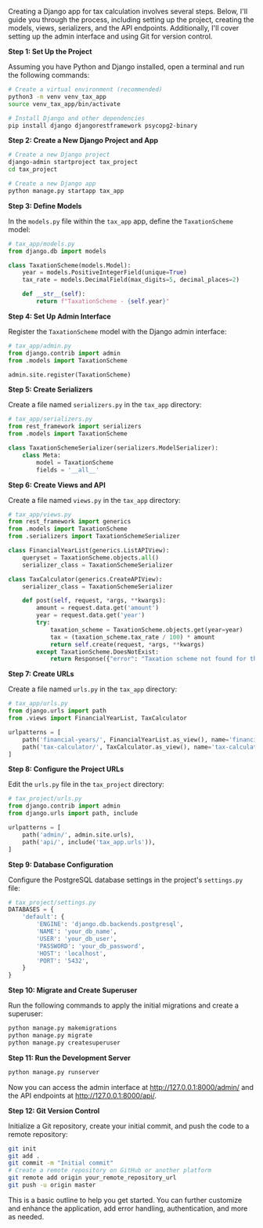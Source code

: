 Creating a Django app for tax calculation involves several steps. Below, I'll guide you through the process, including setting up the project, creating the models, views, serializers, and the API endpoints. Additionally, I'll cover setting up the admin interface and using Git for version control.

**Step 1: Set Up the Project**

Assuming you have Python and Django installed, open a terminal and run the following commands:

```bash
# Create a virtual environment (recommended)
python3 -m venv venv_tax_app
source venv_tax_app/bin/activate

# Install Django and other dependencies
pip install django djangorestframework psycopg2-binary
```

**Step 2: Create a New Django Project and App**

```bash
# Create a new Django project
django-admin startproject tax_project
cd tax_project

# Create a new Django app
python manage.py startapp tax_app
```

**Step 3: Define Models**

In the `models.py` file within the `tax_app` app, define the `TaxationScheme` model:

```python
# tax_app/models.py
from django.db import models

class TaxationScheme(models.Model):
    year = models.PositiveIntegerField(unique=True)
    tax_rate = models.DecimalField(max_digits=5, decimal_places=2)

    def __str__(self):
        return f"TaxationScheme - {self.year}"
```

**Step 4: Set Up Admin Interface**

Register the `TaxationScheme` model with the Django admin interface:

```python
# tax_app/admin.py
from django.contrib import admin
from .models import TaxationScheme

admin.site.register(TaxationScheme)
```

**Step 5: Create Serializers**

Create a file named `serializers.py` in the `tax_app` directory:

```python
# tax_app/serializers.py
from rest_framework import serializers
from .models import TaxationScheme

class TaxationSchemeSerializer(serializers.ModelSerializer):
    class Meta:
        model = TaxationScheme
        fields = '__all__'
```

**Step 6: Create Views and API**

Create a file named `views.py` in the `tax_app` directory:

```python
# tax_app/views.py
from rest_framework import generics
from .models import TaxationScheme
from .serializers import TaxationSchemeSerializer

class FinancialYearList(generics.ListAPIView):
    queryset = TaxationScheme.objects.all()
    serializer_class = TaxationSchemeSerializer

class TaxCalculator(generics.CreateAPIView):
    serializer_class = TaxationSchemeSerializer

    def post(self, request, *args, **kwargs):
        amount = request.data.get('amount')
        year = request.data.get('year')
        try:
            taxation_scheme = TaxationScheme.objects.get(year=year)
            tax = (taxation_scheme.tax_rate / 100) * amount
            return self.create(request, *args, **kwargs)
        except TaxationScheme.DoesNotExist:
            return Response({"error": "Taxation scheme not found for the specified year."}, status=status.HTTP_404_NOT_FOUND)
```

**Step 7: Create URLs**

Create a file named `urls.py` in the `tax_app` directory:

```python
# tax_app/urls.py
from django.urls import path
from .views import FinancialYearList, TaxCalculator

urlpatterns = [
    path('financial-years/', FinancialYearList.as_view(), name='financial-year-list'),
    path('tax-calculator/', TaxCalculator.as_view(), name='tax-calculator'),
]
```

**Step 8: Configure the Project URLs**

Edit the `urls.py` file in the `tax_project` directory:

```python
# tax_project/urls.py
from django.contrib import admin
from django.urls import path, include

urlpatterns = [
    path('admin/', admin.site.urls),
    path('api/', include('tax_app.urls')),
]
```

**Step 9: Database Configuration**

Configure the PostgreSQL database settings in the project's `settings.py` file:

```python
# tax_project/settings.py
DATABASES = {
    'default': {
        'ENGINE': 'django.db.backends.postgresql',
        'NAME': 'your_db_name',
        'USER': 'your_db_user',
        'PASSWORD': 'your_db_password',
        'HOST': 'localhost',
        'PORT': '5432',
    }
}
```

**Step 10: Migrate and Create Superuser**

Run the following commands to apply the initial migrations and create a superuser:

```bash
python manage.py makemigrations
python manage.py migrate
python manage.py createsuperuser
```

**Step 11: Run the Development Server**

```bash
python manage.py runserver
```

Now you can access the admin interface at http://127.0.0.1:8000/admin/ and the API endpoints at http://127.0.0.1:8000/api/.

**Step 12: Git Version Control**

Initialize a Git repository, create your initial commit, and push the code to a remote repository:

```bash
git init
git add .
git commit -m "Initial commit"
# Create a remote repository on GitHub or another platform
git remote add origin your_remote_repository_url
git push -u origin master
```

This is a basic outline to help you get started. You can further customize and enhance the application, add error handling, authentication, and more as needed.